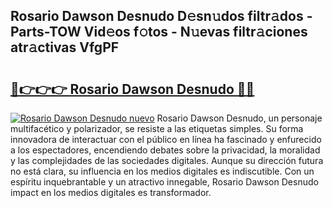 ## Rosario Dawson Desnudo D𝚎sn𝚞dos filtr𝚊dos - Parts-TOW Vid𝚎os f𝚘tos - N𝚞evas filtr𝚊ciones atr𝚊ctivas VfgPF

# <h2><a href="http://mb61zo7.tromn.icu/?c=Rosario+Dawson+Desnudo">🔗👉👉👉 Rosario Dawson Desnudo 🔗🔗</a></h2>

[![Rosario Dawson Desnudo nuevo](https://i.imgur.com/pEAQMta.gif)](http://mb61zo7.tromn.icu/?c=Rosario+Dawson+Desnudo)
Rosario Dawson Desnudo, un personaje multifacético y polarizador, se resiste a las etiquetas simples. Su forma innovadora de interactuar con el público en línea ha fascinado y enfurecido a los espectadores, encendiendo debates sobre la privacidad, la moralidad y las complejidades de las sociedades digitales. Aunque su dirección futura no está clara, su influencia en los medios digitales es indiscutible. Con un espíritu inquebrantable y un atractivo innegable, Rosario Dawson Desnudo impact en los medios digitales es transformador.
